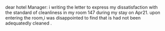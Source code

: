 dear hotel Manager:
  i writing the letter to express my dissatisfaction with the standard of cleanliness in my room 147 during my stay on Apr21.
 upon entering the room,i was disappointed to find that is had not been adequatedly cleaned .
